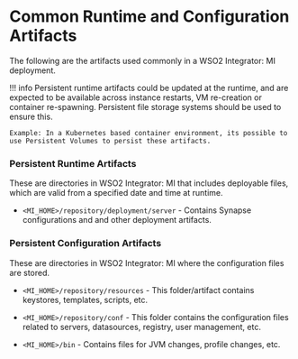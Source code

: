 # Common Runtime and Configuration Artifacts

The following are the artifacts used commonly in a WSO2 Integrator: MI deployment.

!!! info
        Persistent runtime artifacts could be updated at the runtime, and are expected to be available across instance restarts, VM re-creation or container re-spawning. Persistent file storage systems should be used to ensure this.

    Example: In a Kubernetes based container environment, its possible to use Persistent Volumes to persist these artifacts.

### Persistent Runtime Artifacts

These are directories in WSO2 Integrator: MI that includes deployable files, which are valid from a specified date and time at runtime.

-   `<MI_HOME>/repository/deployment/server` -  Contains Synapse configurations and and other deployment artifacts.


### Persistent Configuration Artifacts

These are directories in WSO2 Integrator: MI where the configuration files are stored.

-   `<MI_HOME>/repository/resources` - This folder/artifact contains keystores, templates, scripts, etc.

-   `<MI_HOME>/repository/conf` - This folder contains the configuration files related to servers, datasources, registry, user management, etc.

-   `<MI_HOME>/bin` - Contains files for JVM changes, profile changes, etc.
